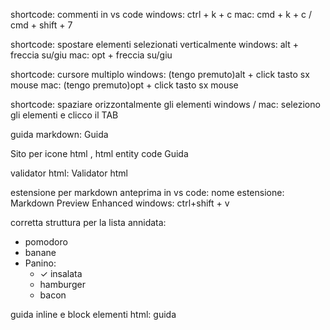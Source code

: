 shortcode: commenti in vs code
windows: ctrl + k + c mac: cmd + k + c / cmd + shift + 7

shortcode: spostare elementi selezionati verticalmente
windows: alt + freccia su/giu mac: opt + freccia su/giu

shortcode: cursore multiplo
windows: (tengo premuto)alt + click tasto sx mouse mac: (tengo premuto)opt + click tasto sx mouse

shortcode: spaziare orizzontalmente gli elementi
windows / mac: seleziono gli elementi e clicco il TAB

guida markdown:
Guida

Sito per icone html , html entity code
Guida

validator html:
Validator html

estensione per markdown anteprima in vs code:
nome estensione: Markdown Preview Enhanced windows: ctrl+shift + v

corretta struttura per la lista annidata:
<ul>
    <li>pomodoro</li>
    <li>banane</li>
    <li>Panino:
        <ul>
            <li>
                <span class="icon">&#10003;</span> insalata
            </li>
            <li>hamburger</li>
            <li>bacon</li>
        </ul>
    </li>
</ul>
guida inline e block elementi html:
guida